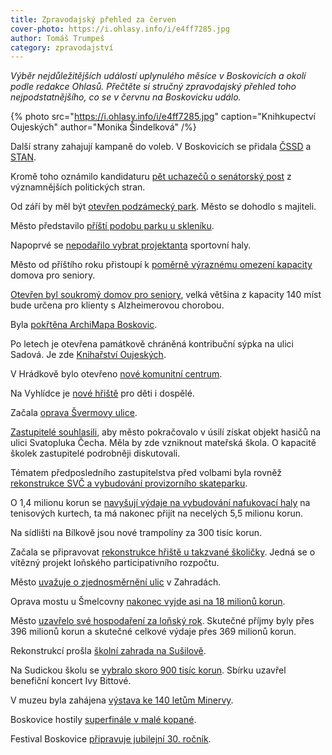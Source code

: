 ```yaml
---
title: Zpravodajský přehled za červen
cover-photo: https://i.ohlasy.info/i/e4ff7285.jpg
author: Tomáš Trumpeš
category: zpravodajství
---
```


*Výběr nejdůležitějších událostí uplynulého měsíce v Boskovicích a okolí podle redakce Ohlasů. Přečtěte si stručný zpravodajský přehled toho nejpodstatnějšího, co se v červnu na Boskovicku událo.*

{% photo src="https://i.ohlasy.info/i/e4ff7285.jpg" caption="Knihkupectví Oujeských" author="Monika Šindelková" /%}

Další strany zahajují kampaně do voleb. V Boskovicích se přidala [ČSSD](https://ohlasy.info/clanky/2022/06/cssd.html) a [STAN](https://ohlasy.info/clanky/2022/06/stan.html).

Kromě toho oznámilo kandidaturu [pět uchazečů o senátorský post](https://ohlasy.info/clanky/2022/06/senatori.html) z významnějších politických stran.

Od září by měl být [otevřen podzámecký park](https://ohlasy.info/clanky/2022/06/z-radnice-2.html). Město se dohodlo s majiteli.

Město představilo [příští podobu parku u skleníku](https://boskovice.cz/jak-by-mohl-vypadat-park-u-skleniku/d-44396).

Napoprvé se [nepodařilo vybrat projektanta](https://ohlasy.info/clanky/2022/06/z-radnice-2.html) sportovní haly.

Město od příštího roku přistoupí k [poměrně výraznému omezení kapacity](https://ohlasy.info/clanky/2022/06/z-radnice-2.html) domova pro seniory.

[Otevřen byl soukromý domov pro seniory](https://boskovice.cz/novy-domov-pro-seniory-je-jiz-v-provozu/d-44390), velká většina z kapacity 140 míst bude určena pro klienty s Alzheimerovou chorobou.

Byla [pokřtěna ArchiMapa Boskovic](https://ohlasy.info/clanky/2022/06/beseda-archimapa.html).

Po letech je otevřena památkově chráněná kontribuční sýpka na ulici Sadová. Je zde [Knihařství Oujeských](https://boskovice.cz/kniharstvi-oujeskych-hlasi-otevreno/d-44251).

V Hrádkově bylo otevřeno [nové komunitní centrum](https://boskovice.cz/v-hradkove-bylo-otevreno-nove-komunitni-centrum/d-44374).

Na Vyhlídce je [nové hřiště](https://boskovice.cz/nove-hriste-v-boskovicich-je-urceno-pro-deti-i-dospele/d-44259) pro děti i dospělé.

Začala [oprava Švermovy ulice](https://ohlasy.info/clanky/2022/06/z-radnice-2.html).

[Zastupitelé souhlasili](https://ohlasy.info/clanky/2022/06/zastupitelstvo.html), aby město pokračovalo v úsilí získat objekt hasičů na ulici Svatopluka Čecha. Měla by zde vzniknout mateřská škola. O kapacitě školek zastupitelé podrobněji diskutovali.

Tématem předposledního zastupitelstva před volbami byla rovněž [rekonstrukce SVČ a vybudování provizorního skateparku](https://ohlasy.info/clanky/2022/06/zastupitelstvo.html).

O 1,4 milionu korun se [navyšují výdaje na vybudování nafukovací haly](https://ohlasy.info/clanky/2022/06/zastupitelstvo.html) na tenisových kurtech, ta má nakonec přijít na necelých 5,5 milionu korun.

Na sídlišti na Bílkově jsou nové trampolíny za 300 tisíc korun.

Začala se připravovat [rekonstrukce hřiště u takzvané školičky](https://boskovice.cz/zacina-realizace-vitezneho-projektu-paro/d-44477). Jedná se o vítězný projekt loňského participativního rozpočtu.

Město [uvažuje o zjednosměrnění ulic](https://ohlasy.info/clanky/2022/06/z-radnice-2.html) v Zahradách.

Oprava mostu u Šmelcovny [nakonec vyjde asi na 18 milionů korun](https://ohlasy.info/clanky/2022/06/z-radnice-2.html).

Město [uzavřelo své hospodaření za loňský rok](https://ohlasy.info/clanky/2022/06/zastupitelstvo.html). Skutečné příjmy byly přes 396 milionů korun a skutečné celkové výdaje přes 369 milionů korun.

Rekonstrukcí prošla [školní zahrada na Sušilově](https://boskovice.cz/skolni-zahrada-zs-susilova-prosla-celkovou-rekonstrukci/d-44330).

Na Sudickou školu se [vybralo skoro 900 tisíc korun](https://www.donio.cz/sudicka-skola). Sbírku uzavřel benefiční koncert Ivy Bittové.

V muzeu byla zahájena [výstava ke 140 letům Minervy](https://boskovice.cz/muzeum-si-pripomina-140-let-minervy/d-44427).

Boskovice hostily [superfinále v malé kopané](https://boskovice.cz/boskovice-hostily-superfinale-v-male-kopane/d-44433).

Festival Boskovice [připravuje jubilejní 30. ročník](https://ohlasy.info/clanky/2022/06/rozhovor-cerna.html).
